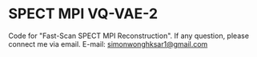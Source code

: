 # SPECT MPI VQ-VAE-2
Code for "Fast-Scan SPECT MPI Reconstruction". If any question, please connect me via email. E-mail: simonwonghksar1@gmail.com
